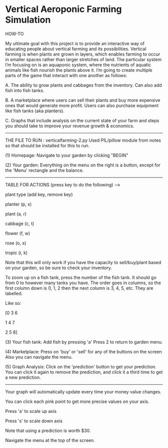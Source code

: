 # Vertical Aeroponic Farming Simulation

HOW-TO

My ultimate goal with this project is to provide an interactive way of educating people about vertical farming and its possibilities. Vertical farming is when plants are grown in layers, which enables farming to occur in smaller spaces rather than larger stretches of land. The particular system I’m focusing on is an aquaponic system, where the nutrients of aquatic animals like fish nourish the plants above it. I’m going to create multiple parts of the game that interact with one another as follows:

A. The ability to grow plants and cabbages from the inventory. Can also add fish into fish tanks.

B. A marketplace where users can sell their plants and buy more expensive ones that would generate more profit. Users can also purchase equipment like fish tanks (aka planters).

C. Graphs that include analysis on the current state of your farm and steps you should take to improve your revenue growth & economics.

________________________________________________________________________________________________________________________________________________________

THE FILE TO RUN : verticalfarming-2.py
Used PIL/pillow module from notes so that should be installed for this to run.

(1) Homepage: Navigate to your garden by clicking "BEGIN"

(2) Your garden: 
Everything on the menu on the right is a button, except for the 'Menu' rectangle and the balance.

____________________________________________________________________________

TABLE FOR ACTIONS (press key to do the following) -->

plant type (add key, remove key)

planter (p, x)

plant   (a, r)

cabbage (c, t)

flower  (f, w)

rose    (o, s)

tropic  (i, k)

Note that this will only work if you have the capacity to sell/buy/plant based on your garden, so be sure to check your inventory.

To zoom up on a fish tank, press the number of the fish tank. It should go from 0 to however many tanks you have.
The order goes in columns, so the first column down is 0, 1, 2 then the next column is 3, 4, 5, etc. They are labelled.

Like so:

[0 3 6

 1 4 7
 
 2 5 8]

(3) Your fish tank:
Add fish by pressing 'a'
Press 2 to return to garden menu.

(4) Marketplace:
Press on 'buy' or 'sell' for any of the buttons on the screen
Also you can navigate the menu.

(5) Graph Analysis:
Click on the 'prediction' button to get your prediction. You can click it again to remove the prediction, and click it a third time to get a new prediction.

____________________________________________________________________________

Your graph will automatically update every time your money value changes.

You can click each pink point to get more precise values on your axis.

Press 'a' to scale up axis

Press 's' to scale down axis

Note that using a prediction is worth $30.

Navigate the menu at the top of the screen.
